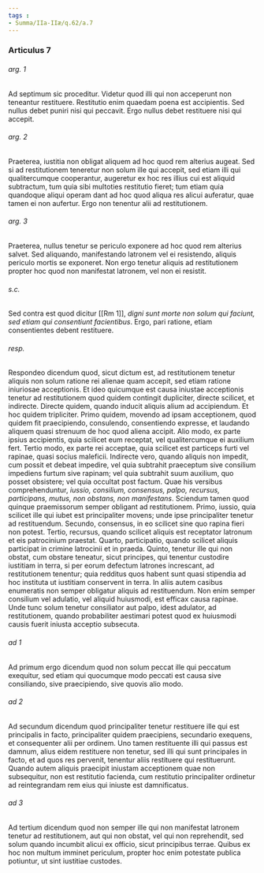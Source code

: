 ```yaml
---
tags : 
- Summa/IIa-IIæ/q.62/a.7
---
```


### Articulus 7

###### arg. 1
Ad septimum sic proceditur. Videtur quod illi qui non acceperunt non teneantur restituere. Restitutio enim quaedam poena est accipientis. Sed nullus debet puniri nisi qui peccavit. Ergo nullus debet restituere nisi qui accepit.

###### arg. 2
Praeterea, iustitia non obligat aliquem ad hoc quod rem alterius augeat. Sed si ad restitutionem teneretur non solum ille qui accepit, sed etiam illi qui qualitercumque cooperantur, augeretur ex hoc res illius cui est aliquid subtractum, tum quia sibi multoties restitutio fieret; tum etiam quia quandoque aliqui operam dant ad hoc quod aliqua res alicui auferatur, quae tamen ei non aufertur. Ergo non tenentur alii ad restitutionem.

###### arg. 3
Praeterea, nullus tenetur se periculo exponere ad hoc quod rem alterius salvet. Sed aliquando, manifestando latronem vel ei resistendo, aliquis periculo mortis se exponeret. Non ergo tenetur aliquis ad restitutionem propter hoc quod non manifestat latronem, vel non ei resistit.

###### s.c.
Sed contra est quod dicitur [[Rm 1]], *digni sunt morte non solum qui faciunt, sed etiam qui consentiunt facientibus*. Ergo, pari ratione, etiam consentientes debent restituere.

###### resp.
Respondeo dicendum quod, sicut dictum est, ad restitutionem tenetur aliquis non solum ratione rei alienae quam accepit, sed etiam ratione iniuriosae acceptionis. Et ideo quicumque est causa iniustae acceptionis tenetur ad restitutionem quod quidem contingit dupliciter, directe scilicet, et indirecte. Directe quidem, quando inducit aliquis alium ad accipiendum. Et hoc quidem tripliciter. Primo quidem, movendo ad ipsam acceptionem, quod quidem fit praecipiendo, consulendo, consentiendo expresse, et laudando aliquem quasi strenuum de hoc quod aliena accipit. Alio modo, ex parte ipsius accipientis, quia scilicet eum receptat, vel qualitercumque ei auxilium fert. Tertio modo, ex parte rei acceptae, quia scilicet est particeps furti vel rapinae, quasi socius maleficii. Indirecte vero, quando aliquis non impedit, cum possit et debeat impedire, vel quia subtrahit praeceptum sive consilium impediens furtum sive rapinam; vel quia subtrahit suum auxilium, quo posset obsistere; vel quia occultat post factum. Quae his versibus comprehenduntur, *iussio, consilium, consensus, palpo, recursus, participans, mutus, non obstans, non manifestans*. Sciendum tamen quod quinque praemissorum semper obligant ad restitutionem. Primo, iussio, quia scilicet ille qui iubet est principaliter movens; unde ipse principaliter tenetur ad restituendum. Secundo, consensus, in eo scilicet sine quo rapina fieri non potest. Tertio, recursus, quando scilicet aliquis est receptator latronum et eis patrocinium praestat. Quarto, participatio, quando scilicet aliquis participat in crimine latrocinii et in praeda. Quinto, tenetur ille qui non obstat, cum obstare teneatur, sicut principes, qui tenentur custodire iustitiam in terra, si per eorum defectum latrones increscant, ad restitutionem tenentur; quia redditus quos habent sunt quasi stipendia ad hoc instituta ut iustitiam conservent in terra. In aliis autem casibus enumeratis non semper obligatur aliquis ad restituendum. Non enim semper consilium vel adulatio, vel aliquid huiusmodi, est efficax causa rapinae. Unde tunc solum tenetur consiliator aut palpo, idest adulator, ad restitutionem, quando probabiliter aestimari potest quod ex huiusmodi causis fuerit iniusta acceptio subsecuta.

###### ad 1
Ad primum ergo dicendum quod non solum peccat ille qui peccatum exequitur, sed etiam qui quocumque modo peccati est causa sive consiliando, sive praecipiendo, sive quovis alio modo.

###### ad 2
Ad secundum dicendum quod principaliter tenetur restituere ille qui est principalis in facto, principaliter quidem praecipiens, secundario exequens, et consequenter alii per ordinem. Uno tamen restituente illi qui passus est damnum, alius eidem restituere non tenetur, sed illi qui sunt principales in facto, et ad quos res pervenit, tenentur aliis restituere qui restituerunt. Quando autem aliquis praecipit iniustam acceptionem quae non subsequitur, non est restitutio facienda, cum restitutio principaliter ordinetur ad reintegrandam rem eius qui iniuste est damnificatus.

###### ad 3
Ad tertium dicendum quod non semper ille qui non manifestat latronem tenetur ad restitutionem, aut qui non obstat, vel qui non reprehendit, sed solum quando incumbit alicui ex officio, sicut principibus terrae. Quibus ex hoc non multum imminet periculum, propter hoc enim potestate publica potiuntur, ut sint iustitiae custodes.

